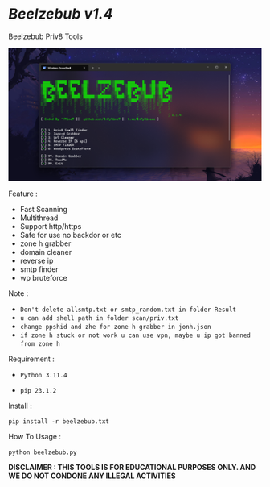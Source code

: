 # _Beelzebub v1.4_
Beelzebub Priv8 Tools

<img src="https://raw.githubusercontent.com/InMyMine7/InMyMine7/main/1.4.png">

Feature : 
- Fast Scanning
- Multithread
- Support http/https
- Safe for use no backdor or etc
- zone h grabber
- domain cleaner
- reverse ip
- smtp finder
- wp bruteforce

Note :
- `Don't delete allsmtp.txt or smtp_random.txt in folder Result`
- `u can add shell path in folder scan/priv.txt`
- `change ppshid and zhe for zone h grabber in jonh.json`
- `if zone h stuck or not work u can use vpn, maybe u ip got banned from zone h`

Requirement :

- `Python 3.11.4`

- `pip 23.1.2`

Install :

```
pip install -r beelzebub.txt
```
How To Usage :

```
python beelzebub.py
```

**DISCLAIMER : THIS TOOLS IS FOR EDUCATIONAL PURPOSES ONLY. 
AND WE DO NOT CONDONE ANY ILLEGAL ACTIVITIES**
